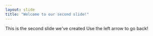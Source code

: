 ```yaml
---
layout: slide
title: "Welcome to our second slide!"
---
```

This is the second slide we've created
Use the left arrow to go back!
